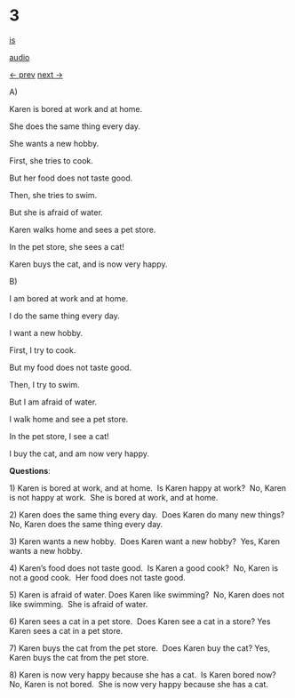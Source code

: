 # 3

[is](../is/story_03.md)

[audio](../audio/story_03.mp3)

[← prev](../en/story_02.md)
[next →](../en/story_04.md)

A\)

Karen is bored at work and at home.

She does the same thing every day.

She wants a new hobby.

First, she tries to cook.

But her food does not taste good.

Then, she tries to swim.

But she is afraid of water.

Karen walks home and sees a pet store.

In the pet store, she sees a cat!

Karen buys the cat, and is now very happy.

B\)

I am bored at work and at home.

I do the same thing every day.

I want a new hobby.

First, I try to cook.

But my food does not taste good.

Then, I try to swim.

But I am afraid of water.

I walk home and see a pet store.

In the pet store, I see a cat!

I buy the cat, and am now very happy.

**Questions**:

1\) Karen is bored at work, and at home.  Is Karen happy at work?  No,
Karen is not happy at work.  She is bored at work, and at home.

2\) Karen does the same thing every day.  Does Karen do many new things?
No, Karen does the same thing every day.

3\) Karen wants a new hobby.  Does Karen want a new hobby?  Yes, Karen
wants a new hobby.

4\) Karen’s food does not taste good.  Is Karen a good cook?  No, Karen
is not a good cook.  Her food does not taste good.

5\) Karen is afraid of water. Does Karen like swimming?  No, Karen does
not like swimming.  She is afraid of water.

6\) Karen sees a cat in a pet store.  Does Karen see a cat in a store?
Yes Karen sees a cat in a pet store.

7\) Karen buys the cat from the pet store.  Does Karen buy the cat?
Yes, Karen buys the cat from the pet store.

8\) Karen is now very happy because she has a cat.  Is Karen bored now?
No, Karen is not bored.  She is now very happy because she has a cat.
